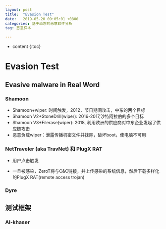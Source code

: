 ```yaml
---
layout: post
title:  "Evasion Test"
date:   2019-05-20 09:05:01 +0800
categories: 基于动态的恶意软件分析
tag: 恶意样本

---
```

* content
{:toc}


# Evasion Test

## Evasive malware in Real Word

### Shamoon

* Shamoon+wiper: 时间触发，2012，节日期间攻击，中东的两个目标
* Shamoon V2+StoneDrill(wiper): 2016-2017,沙特阿拉伯的多个目标
* Shamoon V3+Filerase(wiper): 2018, 利用欧洲的供应商对中东企业发起了供应链攻击
* 恶意负载wiper：泄露传播机密文件并抹除，破坏boot，使电脑不可用

### NetTraveler (aka TravNet) 和 PlugX RAT

* 用户点击触发

* 一旦被感染，ZeroT将与C&C链接，并上传感染的系统信息，然后下载多样化的PlugX RAT(remote access trojan)

### Dyre



## 测试框架

### Al-khaser

